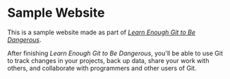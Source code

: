 # Sample Website

This is a sample website made as part of [*Learn Enough Git to Be
Dangerous*](https://www.learnenough.com/git-tutorial). 

After finishing *Learn Enough Git to Be Dangerous*, you'll be able to use Git to track changes in
your projects, back up data, share your work with others, and collaborate
with programmers and other users of Git. 